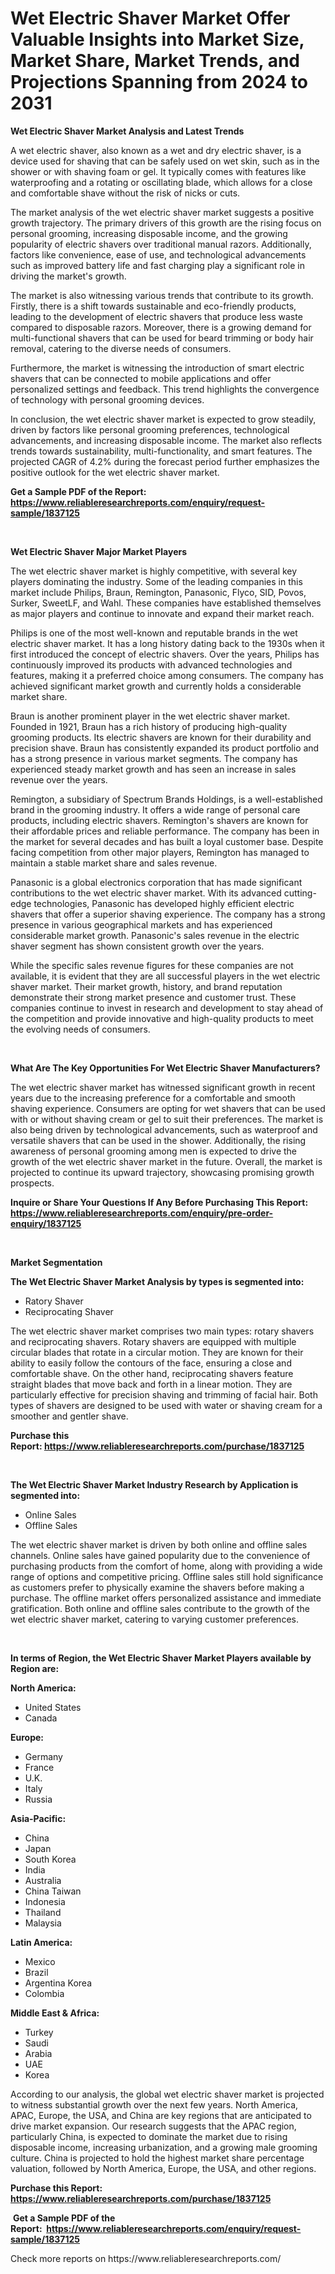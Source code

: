 <p><h1>Wet Electric Shaver Market Offer Valuable Insights into Market Size, Market Share, Market Trends, and Projections Spanning from 2024 to 2031</h1></p><p><strong>Wet Electric Shaver Market Analysis and Latest Trends</strong></p>
<p><p>A wet electric shaver, also known as a wet and dry electric shaver, is a device used for shaving that can be safely used on wet skin, such as in the shower or with shaving foam or gel. It typically comes with features like waterproofing and a rotating or oscillating blade, which allows for a close and comfortable shave without the risk of nicks or cuts.</p><p>The market analysis of the wet electric shaver market suggests a positive growth trajectory. The primary drivers of this growth are the rising focus on personal grooming, increasing disposable income, and the growing popularity of electric shavers over traditional manual razors. Additionally, factors like convenience, ease of use, and technological advancements such as improved battery life and fast charging play a significant role in driving the market's growth.</p><p>The market is also witnessing various trends that contribute to its growth. Firstly, there is a shift towards sustainable and eco-friendly products, leading to the development of electric shavers that produce less waste compared to disposable razors. Moreover, there is a growing demand for multi-functional shavers that can be used for beard trimming or body hair removal, catering to the diverse needs of consumers.</p><p>Furthermore, the market is witnessing the introduction of smart electric shavers that can be connected to mobile applications and offer personalized settings and feedback. This trend highlights the convergence of technology with personal grooming devices.</p><p>In conclusion, the wet electric shaver market is expected to grow steadily, driven by factors like personal grooming preferences, technological advancements, and increasing disposable income. The market also reflects trends towards sustainability, multi-functionality, and smart features. The projected CAGR of 4.2% during the forecast period further emphasizes the positive outlook for the wet electric shaver market.</p></p>
<p><strong>Get a Sample PDF of the Report:&nbsp; <a href="https://www.reliableresearchreports.com/enquiry/request-sample/1837125">https://www.reliableresearchreports.com/enquiry/request-sample/1837125</a></strong></p>
<p>&nbsp;</p>
<p><strong>Wet Electric Shaver Major Market Players</strong></p>
<p><p>The wet electric shaver market is highly competitive, with several key players dominating the industry. Some of the leading companies in this market include Philips, Braun, Remington, Panasonic, Flyco, SID, Povos, Surker, SweetLF, and Wahl. These companies have established themselves as major players and continue to innovate and expand their market reach.</p><p>Philips is one of the most well-known and reputable brands in the wet electric shaver market. It has a long history dating back to the 1930s when it first introduced the concept of electric shavers. Over the years, Philips has continuously improved its products with advanced technologies and features, making it a preferred choice among consumers. The company has achieved significant market growth and currently holds a considerable market share.</p><p>Braun is another prominent player in the wet electric shaver market. Founded in 1921, Braun has a rich history of producing high-quality grooming products. Its electric shavers are known for their durability and precision shave. Braun has consistently expanded its product portfolio and has a strong presence in various market segments. The company has experienced steady market growth and has seen an increase in sales revenue over the years.</p><p>Remington, a subsidiary of Spectrum Brands Holdings, is a well-established brand in the grooming industry. It offers a wide range of personal care products, including electric shavers. Remington's shavers are known for their affordable prices and reliable performance. The company has been in the market for several decades and has built a loyal customer base. Despite facing competition from other major players, Remington has managed to maintain a stable market share and sales revenue.</p><p>Panasonic is a global electronics corporation that has made significant contributions to the wet electric shaver market. With its advanced cutting-edge technologies, Panasonic has developed highly efficient electric shavers that offer a superior shaving experience. The company has a strong presence in various geographical markets and has experienced considerable market growth. Panasonic's sales revenue in the electric shaver segment has shown consistent growth over the years.</p><p>While the specific sales revenue figures for these companies are not available, it is evident that they are all successful players in the wet electric shaver market. Their market growth, history, and brand reputation demonstrate their strong market presence and customer trust. These companies continue to invest in research and development to stay ahead of the competition and provide innovative and high-quality products to meet the evolving needs of consumers.</p></p>
<p>&nbsp;</p>
<p><strong>What Are The Key Opportunities For Wet Electric Shaver Manufacturers?</strong></p>
<p><p>The wet electric shaver market has witnessed significant growth in recent years due to the increasing preference for a comfortable and smooth shaving experience. Consumers are opting for wet shavers that can be used with or without shaving cream or gel to suit their preferences. The market is also being driven by technological advancements, such as waterproof and versatile shavers that can be used in the shower. Additionally, the rising awareness of personal grooming among men is expected to drive the growth of the wet electric shaver market in the future. Overall, the market is projected to continue its upward trajectory, showcasing promising growth prospects.</p></p>
<p><strong>Inquire or Share Your Questions If Any Before Purchasing This Report: <a href="https://www.reliableresearchreports.com/enquiry/pre-order-enquiry/1837125">https://www.reliableresearchreports.com/enquiry/pre-order-enquiry/1837125</a></strong></p>
<p>&nbsp;</p>
<p><strong>Market Segmentation</strong></p>
<p><strong>The Wet Electric Shaver Market Analysis by types is segmented into:</strong></p>
<p><ul><li>Ratory Shaver</li><li>Reciprocating Shaver</li></ul></p>
<p><p>The wet electric shaver market comprises two main types: rotary shavers and reciprocating shavers. Rotary shavers are equipped with multiple circular blades that rotate in a circular motion. They are known for their ability to easily follow the contours of the face, ensuring a close and comfortable shave. On the other hand, reciprocating shavers feature straight blades that move back and forth in a linear motion. They are particularly effective for precision shaving and trimming of facial hair. Both types of shavers are designed to be used with water or shaving cream for a smoother and gentler shave.</p></p>
<p><strong>Purchase this Report:&nbsp;<a href="https://www.reliableresearchreports.com/purchase/1837125">https://www.reliableresearchreports.com/purchase/1837125</a></strong></p>
<p>&nbsp;</p>
<p><strong>The Wet Electric Shaver Market Industry Research by Application is segmented into:</strong></p>
<p><ul><li>Online Sales</li><li>Offline Sales</li></ul></p>
<p><p>The wet electric shaver market is driven by both online and offline sales channels. Online sales have gained popularity due to the convenience of purchasing products from the comfort of home, along with providing a wide range of options and competitive pricing. Offline sales still hold significance as customers prefer to physically examine the shavers before making a purchase. The offline market offers personalized assistance and immediate gratification. Both online and offline sales contribute to the growth of the wet electric shaver market, catering to varying customer preferences.</p></p>
<p>&nbsp;</p>
<p><strong>In terms of Region, the Wet Electric Shaver Market Players available by Region are:</strong></p>
<p>
    <p> <strong> North America: </strong>
        <ul>
            <li>United States</li>
            <li>Canada</li>
        </ul>
        </p> 
    <p> <strong> Europe: </strong>
        <ul>
            <li>Germany</li>
            <li>France</li>
            <li>U.K.</li>
            <li>Italy</li>
            <li>Russia</li>
        </ul>
        </p> 
    <p> <strong> Asia-Pacific: </strong>
        <ul>
            <li>China</li>
            <li>Japan</li>
            <li>South Korea</li>
            <li>India</li>
            <li>Australia</li>
            <li>China Taiwan</li>
            <li>Indonesia</li>
            <li>Thailand</li>
            <li>Malaysia</li>
        </ul>
        </p> 
    <p> <strong> Latin America: </strong>
        <ul>
            <li>Mexico</li>
            <li>Brazil</li>
            <li>Argentina Korea</li>
            <li>Colombia</li>
        </ul>
        </p> 
    <p> <strong> Middle East & Africa: </strong>
        <ul>
            <li>Turkey</li>
            <li>Saudi</li>
            <li>Arabia</li>
            <li>UAE</li>
            <li>Korea</li>
        </ul>
    </p>
    </p>
<p><p>According to our analysis, the global wet electric shaver market is projected to witness substantial growth over the next few years. North America, APAC, Europe, the USA, and China are key regions that are anticipated to drive market expansion. Our research suggests that the APAC region, particularly China, is expected to dominate the market due to rising disposable income, increasing urbanization, and a growing male grooming culture. China is projected to hold the highest market share percentage valuation, followed by North America, Europe, the USA, and other regions.</p></p>
<p><strong>Purchase this Report: <a href="https://www.reliableresearchreports.com/purchase/1837125">https://www.reliableresearchreports.com/purchase/1837125</a></strong></p>
<p>&nbsp;<strong>Get a Sample PDF of the Report:&nbsp;&nbsp;<a href="https://www.reliableresearchreports.com/enquiry/request-sample/1837125">https://www.reliableresearchreports.com/enquiry/request-sample/1837125</a></strong></p>
<p><strong></strong></p>
<p>Check more reports on https://www.reliableresearchreports.com/</p>